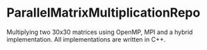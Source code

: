 # ParallelMatrixMultiplicationRepo
Multiplying two 30x30 matrices using OpenMP, MPI and a hybrid implementation. All implementations are written in C++.
